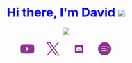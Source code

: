 <div align="center">
   <h1><span style="color: blue;">Hi there, I'm David</span> <img src="https://media.giphy.com/media/hvRJCLFzcasrR4ia7z/giphy.gif" width="25px"> </h1>
</div>

<p align="center">
  <!-- Typing SVG by DenverCoder1 - https://github.com/DenverCoder1/readme-typing-svg -->
  <a href="https://github.com/DenverCoder1/readme-typing-svg">
    <img src="https://readme-typing-svg.demolab.com?font=Fira+Code&size=23&pause=1000&color=8F3291&center=true&width=435&lines=Learning+Game+Dev" /></a>
</p>

<!-- Social icons section -->
<p align="center">
  <a href="https://www.youtube.com/@CrZ3D"><img width="32px" alt="Youtube" title="Youtube" src="/imgs/youtube_icon.png"/></a>
  &#8287;&#8287;&#8287;&#8287;&#8287;
  <a href="https://x.com/CRAZ115"><img width="32px" alt="Twitter" title="X" src="/imgs/x_icon.png"/></a>
  &#8287;&#8287;&#8287;&#8287;&#8287;
  <a href="https://discord.gg/fPrdqh3Zfu" alt="Discord" title=""><img width="32px" src="/imgs/discord_icon.png"/></a>
  &#8287;&#8287;&#8287;&#8287;&#8287;
  <a href="https://open.spotify.com/user/6dtarolaf1fyrjqujoqgjvuud?si=bdb28471c5bc4db5"><img width="32px" alt="Spotify" title="Spotify" src="/imgs/spotify_icon.png"/></a>
<!--   &#8287;&#8287;&#8287;&#8287;&#8287;
  <a href="http://eyl327.mywebcommunity.org/promos/"><img width="32px" alt="Free Stuff" title="Free gifts for you" src="https://i.imgur.com/0uVwkoZ.png"/></a> -->
</p>
